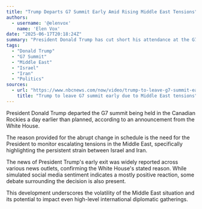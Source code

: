 ```yaml
---
title: "Trump Departs G7 Summit Early Amid Rising Middle East Tensions"
authors:
  - username: '@elenvox'
    name: 'Elen Vox'
date: "2025-06-17T20:18:24Z"
summary: "President Donald Trump has cut short his attendance at the G7 summit in Canada, with the White House citing escalating tensions in the Middle East, particularly between Israel and Iran, as the reason for his early departure."
tags:
  - "Donald Trump"
  - "G7 Summit"
  - "Middle East"
  - "Israel"
  - "Iran"
  - "Politics"
sources:
  - url: "https://www.nbcnews.com/now/video/trump-to-leave-g7-summit-early-due-to-middle-east-tensions-241701957839"
    title: "Trump to leave G7 summit early due to Middle East tensions"
---
```


President Donald Trump departed the G7 summit being held in the Canadian Rockies a day earlier than planned, according to an announcement from the White House.

The reason provided for the abrupt change in schedule is the need for the President to monitor escalating tensions in the Middle East, specifically highlighting the persistent strain between Israel and Iran.

The news of President Trump's early exit was widely reported across various news outlets, confirming the White House's stated reason. While simulated social media sentiment indicates a mostly positive reaction, some debate surrounding the decision is also present.

This development underscores the volatility of the Middle East situation and its potential to impact even high-level international diplomatic gatherings.
